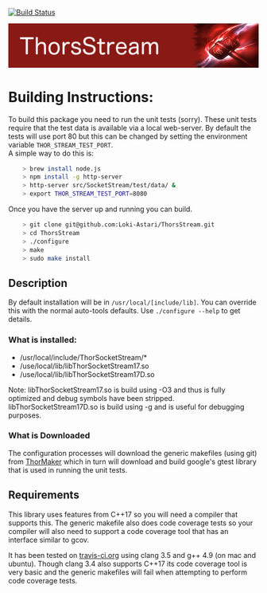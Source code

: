 [![Build Status](https://travis-ci.org/Loki-Astari/ThorsStream.svg?branch=master)](https://travis-ci.org/Loki-Astari/ThorsStream)

![ThorStream](../img/stream.jpg)

# Building Instructions:
To build this package you need to run the unit tests (sorry). These unit tests require that the test data is available via a local web-server. By default the tests will use port 80 but this can be changed by setting the environment variable `THOR_STREAM_TEST_PORT`.  
A simple way to do this is:
````bash
    > brew install node.js
    > npm install -g http-server
    > http-server src/SocketStream/test/data/ &
    > export THOR_STREAM_TEST_PORT=8080
````

Once you have the server up and running you can build.
````bash
    > git clone git@github.com:Loki-Astari/ThorsStream.git
    > cd ThorsStream
    > ./configure
    > make
    > sudo make install
````
## Description

By default installation will be in `/usr/local/[include/lib]`. You can override this with the normal auto-tools defaults. Use `./configure --help` to get details.

### What is installed:

* /usr/local/include/ThorSocketStream/*
* /use/local/lib/libThorSocketStream17.so
* /use/local/lib/libThorSocketStream17D.so


Note:
libThorSocketStream17.so is build using -O3 and thus is fully optimized and debug symbols have been stripped.  
libThorSocketStream17D.so is build using -g and is useful for debugging purposes.


### What is Downloaded

The configuration processes will download the generic makefiles (using git) from [ThorMaker](https://github.com/Loki-Astari/ThorMaker) which in turn will download and build google's gtest library that is used in running the unit tests.

## Requirements

This library uses features from C++17 so you will need a compiler that supports this. The generic makefile also does code coverage tests so your compiler will also need to support a code coverage tool that has an interface similar to gcov.

It has been tested on [travis-ci.org](https://travis-ci.org/Loki-Astari/ThorStream) using clang 3.5 and g++ 4.9 (on mac and ubuntu). Though clang 3.4 also supports C++17 its code coverage tool is very basic and the generic makefiles will fail when attempting to perform code coverage tests.


